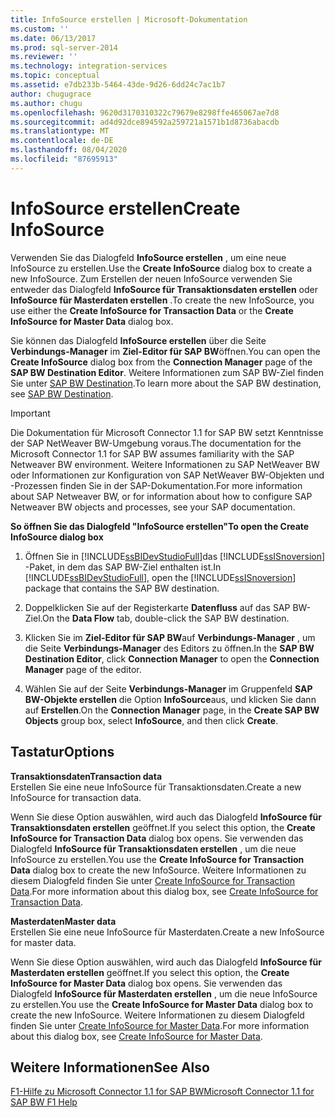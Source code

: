 ```yaml
---
title: InfoSource erstellen | Microsoft-Dokumentation
ms.custom: ''
ms.date: 06/13/2017
ms.prod: sql-server-2014
ms.reviewer: ''
ms.technology: integration-services
ms.topic: conceptual
ms.assetid: e7db233b-5464-43de-9d26-6dd24c7ac1b7
author: chugugrace
ms.author: chugu
ms.openlocfilehash: 9620d3170310322c79679e8298ffe465067ae7d8
ms.sourcegitcommit: ad4d92dce894592a259721a1571b1d8736abacdb
ms.translationtype: MT
ms.contentlocale: de-DE
ms.lasthandoff: 08/04/2020
ms.locfileid: "87695913"
---
```

# <a name="create-infosource"></a><span data-ttu-id="5de2a-102">InfoSource erstellen</span><span class="sxs-lookup"><span data-stu-id="5de2a-102">Create InfoSource</span></span>
  <span data-ttu-id="5de2a-103">Verwenden Sie das Dialogfeld **InfoSource erstellen** , um eine neue InfoSource zu erstellen.</span><span class="sxs-lookup"><span data-stu-id="5de2a-103">Use the **Create InfoSource** dialog box to create a new InfoSource.</span></span> <span data-ttu-id="5de2a-104">Zum Erstellen der neuen InfoSource verwenden Sie entweder das Dialogfeld **InfoSource für Transaktionsdaten erstellen** oder **InfoSource für Masterdaten erstellen** .</span><span class="sxs-lookup"><span data-stu-id="5de2a-104">To create the new InfoSource, you use either the **Create InfoSource for Transaction Data** or the **Create InfoSource for Master Data** dialog box.</span></span>  
  
 <span data-ttu-id="5de2a-105">Sie können das Dialogfeld **InfoSource erstellen** über die Seite **Verbindungs-Manager** im **Ziel-Editor für SAP BW**öffnen.</span><span class="sxs-lookup"><span data-stu-id="5de2a-105">You can open the **Create InfoSource** dialog box from the **Connection Manager** page of the **SAP BW Destination Editor**.</span></span> <span data-ttu-id="5de2a-106">Weitere Informationen zum SAP BW-Ziel finden Sie unter [SAP BW Destination](sap-bw-destination.md).</span><span class="sxs-lookup"><span data-stu-id="5de2a-106">To learn more about the SAP BW destination, see [SAP BW Destination](sap-bw-destination.md).</span></span>  
  
> [!IMPORTANT]  
>  <span data-ttu-id="5de2a-107">Die Dokumentation für Microsoft Connector 1.1 for SAP BW setzt Kenntnisse der SAP NetWeaver BW-Umgebung voraus.</span><span class="sxs-lookup"><span data-stu-id="5de2a-107">The documentation for the Microsoft Connector 1.1 for SAP BW assumes familiarity with the SAP Netweaver BW environment.</span></span> <span data-ttu-id="5de2a-108">Weitere Informationen zu SAP NetWeaver BW oder Informationen zur Konfiguration von SAP NetWeaver BW-Objekten und -Prozessen finden Sie in der SAP-Dokumentation.</span><span class="sxs-lookup"><span data-stu-id="5de2a-108">For more information about SAP Netweaver BW, or for information about how to configure SAP Netweaver BW objects and processes, see your SAP documentation.</span></span>  
  
 <span data-ttu-id="5de2a-109">**So öffnen Sie das Dialogfeld "InfoSource erstellen"**</span><span class="sxs-lookup"><span data-stu-id="5de2a-109">**To open the Create InfoSource dialog box**</span></span>  
  
1.  <span data-ttu-id="5de2a-110">Öffnen Sie in [!INCLUDE[ssBIDevStudioFull](../../includes/ssbidevstudiofull-md.md)]das [!INCLUDE[ssISnoversion](../../includes/ssisnoversion-md.md)] -Paket, in dem das SAP BW-Ziel enthalten ist.</span><span class="sxs-lookup"><span data-stu-id="5de2a-110">In [!INCLUDE[ssBIDevStudioFull](../../includes/ssbidevstudiofull-md.md)], open the [!INCLUDE[ssISnoversion](../../includes/ssisnoversion-md.md)] package that contains the SAP BW destination.</span></span>  
  
2.  <span data-ttu-id="5de2a-111">Doppelklicken Sie auf der Registerkarte **Datenfluss** auf das SAP BW-Ziel.</span><span class="sxs-lookup"><span data-stu-id="5de2a-111">On the **Data Flow** tab, double-click the SAP BW destination.</span></span>  
  
3.  <span data-ttu-id="5de2a-112">Klicken Sie im **Ziel-Editor für SAP BW**auf **Verbindungs-Manager** , um die Seite **Verbindungs-Manager** des Editors zu öffnen.</span><span class="sxs-lookup"><span data-stu-id="5de2a-112">In the **SAP BW Destination Editor**, click **Connection Manager** to open the **Connection Manager** page of the editor.</span></span>  
  
4.  <span data-ttu-id="5de2a-113">Wählen Sie auf der Seite **Verbindungs-Manager** im Gruppenfeld **SAP BW-Objekte erstellen** die Option **InfoSource**aus, und klicken Sie dann auf **Erstellen**.</span><span class="sxs-lookup"><span data-stu-id="5de2a-113">On the **Connection Manager** page, in the **Create SAP BW Objects** group box, select **InfoSource**, and then click **Create**.</span></span>  
  
## <a name="options"></a><span data-ttu-id="5de2a-114">Tastatur</span><span class="sxs-lookup"><span data-stu-id="5de2a-114">Options</span></span>  
 <span data-ttu-id="5de2a-115">**Transaktionsdaten**</span><span class="sxs-lookup"><span data-stu-id="5de2a-115">**Transaction data**</span></span>  
 <span data-ttu-id="5de2a-116">Erstellen Sie eine neue InfoSource für Transaktionsdaten.</span><span class="sxs-lookup"><span data-stu-id="5de2a-116">Create a new InfoSource for transaction data.</span></span>  
  
 <span data-ttu-id="5de2a-117">Wenn Sie diese Option auswählen, wird auch das Dialogfeld **InfoSource für Transaktionsdaten erstellen** geöffnet.</span><span class="sxs-lookup"><span data-stu-id="5de2a-117">If you select this option, the **Create InfoSource for Transaction Data** dialog box opens.</span></span> <span data-ttu-id="5de2a-118">Sie verwenden das Dialogfeld **InfoSource für Transaktionsdaten erstellen** , um die neue InfoSource zu erstellen.</span><span class="sxs-lookup"><span data-stu-id="5de2a-118">You use the **Create InfoSource for Transaction Data** dialog box to create the new InfoSource.</span></span> <span data-ttu-id="5de2a-119">Weitere Informationen zu diesem Dialogfeld finden Sie unter [Create InfoSource for Transaction Data](create-infosource-for-transaction-data.md).</span><span class="sxs-lookup"><span data-stu-id="5de2a-119">For more information about this dialog box, see [Create InfoSource for Transaction Data](create-infosource-for-transaction-data.md).</span></span>  
  
 <span data-ttu-id="5de2a-120">**Masterdaten**</span><span class="sxs-lookup"><span data-stu-id="5de2a-120">**Master data**</span></span>  
 <span data-ttu-id="5de2a-121">Erstellen Sie eine neue InfoSource für Masterdaten.</span><span class="sxs-lookup"><span data-stu-id="5de2a-121">Create a new InfoSource for master data.</span></span>  
  
 <span data-ttu-id="5de2a-122">Wenn Sie diese Option auswählen, wird auch das Dialogfeld **InfoSource für Masterdaten erstellen** geöffnet.</span><span class="sxs-lookup"><span data-stu-id="5de2a-122">If you select this option, the **Create InfoSource for Master Data** dialog box opens.</span></span> <span data-ttu-id="5de2a-123">Sie verwenden das Dialogfeld **InfoSource für Masterdaten erstellen** , um die neue InfoSource zu erstellen.</span><span class="sxs-lookup"><span data-stu-id="5de2a-123">You use the **Create InfoSource for Master Data** dialog box to create the new InfoSource.</span></span> <span data-ttu-id="5de2a-124">Weitere Informationen zu diesem Dialogfeld finden Sie unter [Create InfoSource for Master Data](create-infosource-for-master-data.md).</span><span class="sxs-lookup"><span data-stu-id="5de2a-124">For more information about this dialog box, see [Create InfoSource for Master Data](create-infosource-for-master-data.md).</span></span>  
  
## <a name="see-also"></a><span data-ttu-id="5de2a-125">Weitere Informationen</span><span class="sxs-lookup"><span data-stu-id="5de2a-125">See Also</span></span>  
 [<span data-ttu-id="5de2a-126">F1-Hilfe zu Microsoft Connector 1.1 for SAP BW</span><span class="sxs-lookup"><span data-stu-id="5de2a-126">Microsoft Connector 1.1 for SAP BW F1 Help</span></span>](../microsoft-connector-for-sap-bw-f1-help.md)  
  
  
